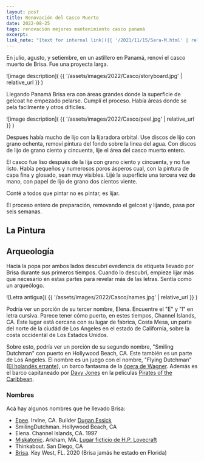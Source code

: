 ```yaml
---
layout: post
title: Renovación del Casco Muerto
date: 2022-08-25
tags: renovación mejores mantenimiento casco panamá
excerpt:
link_note: "[text for internal link]({{ '/2021/11/15/Sara-M.html' | relative_url }})"
---
```


En julio, agusto, y setiembre, en un astillero en Panamá, renoví el casco
muerto de Brisa. Fue una proyecta larga.

![image description](
  {{ '/assets/images/2022/Casco/storyboard.jpg' | relative_url }}
)

Llegando Panamá Brisa era con áreas grandes donde la superficie de gelcoat
he empezado pelarse. Cumplí el proceso. Había áreas donde se pela facilmente
y otros dificíles.

![image description](
  {{ '/assets/images/2022/Casco/peel.jpg' | relative_url }}
)

Despues había mucho de lijo con la lijaradora orbital. Use discos de lijo
con grano ochenta, removí pintura del fondo sobre la linea del agua.
Con discos de lijo de grano ciento y cincuenta, lije el área del casco muerto
entero.

El casco fue liso después de la lija con grano ciento y cincuenta, y no fue
listo. Había pequeños y numerosos poros ásperos cual, con la pintura de capa
fina y glosado, sean muy visibles. Lijé la superficie una tercera vez de mano,
con papel de lijo de grano dos cientos viente.

Conté a todos que pintar no es pintar, es lijar.

El proceso entero de preparación, removando el gelcoat y lijando, pasa por
seis semanas.

## La Pintura

## Arqueología

Hacia la popa por ambos lados descubrí evedencia de etiqueta llevado
por Brisa durante sus primeros tiempos. Cuando lo descubrí, empieze lijar
más que necesario en estas partes para revelar más de las letras.
Sentía como un arqueólogo.

![Letra antigua](
  {{ '/assets/images/2022/Casco/names.jpg' | relative_url }}
)

Podría ver un porción de su tercer nombre, Elena. Encuentre el "E" y
"l" en letra cursiva. Parece tener cómo
puerto, en estes tiempos, Channel Islands, CA. Este lugar está cercana con
su lugar de fabrica, Costa Mesa, un parte del norte de la ciudád de Los Angeles
en el estado de California, sobre la costa occidentál de Los Estados Unidos.

Sobre esto, podría ver un porción de su segundo nombre, "Smiling Dutchman" con
puerto en Hollywood Beach, CA. Este también es un parte de Los Angeles.  El
nombre es un juego con el nombre, "Flying Dutchman" ([El holandés
errante][errante]), un barco fantasma de la [ópera de Wagner][wagner].  Además
es el barco capitaneado por [Davy Jones][jones] en la películas [Pirates of the
Caribbean][pirates].

### Nombres

Acá hay algunos nombres que he llevado Brisa:
- [Epee][epee]. Irvine, CA. Builder [Dugan Essick][essick]
- SmilingDutchman. Hollywood Beach, CA
- Elena. Channel Islands, CA. 1997
- [Miskatonic][mu]. Arkham, MA. [Lugar ficticio de H.P. Lovecraft][hpl]
- Thinkabout. San Diego, CA
- [Brisa][brisa]. Key West, FL. 2020 (Brisa jamás he estado en Florida)

[errante]: https://es.wikipedia.org/wiki/El_holand%C3%A9s_errante_(leyenda)#En_la_cultura
[wagner]: https://es.wikipedia.org/wiki/El_holand%C3%A9s_errante_(%C3%B3pera)
[jones]: https://es.wikipedia.org/wiki/Davy_Jones
[pirates]: https://es.wikipedia.org/wiki/Pirates_of_the_Caribbean:_Dead_Man%27s_Chest
[essick]: https://www.essickwoodworks.com/
[mu]: http://www.miskatonic-university.org/
[brisa]: https://brisa.uy/
[hpl]: https://es.wikipedia.org/wiki/H._P._Lovecraft
[epee]: https://es.wikipedia.org/wiki/Espada_(esgrima)
